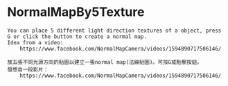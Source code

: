 # NormalMapBy5Texture
	You can place 5 different light direction textures of a object, press G or click the button to create a normal map.
	Idea from a video:
		https://www.facebook.com/NormalMapCamera/videos/1594890717506146/

	放五張不同光源方向的貼圖以建立一張normal map(法線貼圖)。可按G或點擊按鈕。
	發想自一段影片：
		https://www.facebook.com/NormalMapCamera/videos/1594890717506146/
   